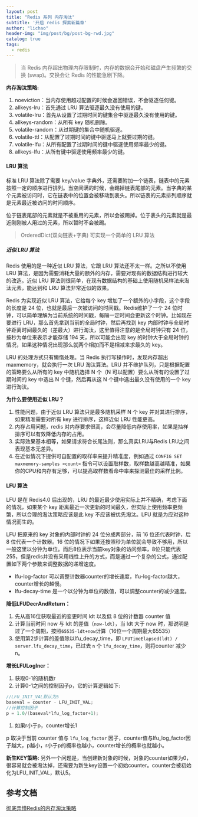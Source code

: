 ```yaml
---
layout: post
title: "Redis 系列 内存淘汰"
subtitle: '开启 redis 探索新篇章'
author: "lichao"
header-img: "img/post/bg/post-bg-rwd.jpg"
catalog: true
tags:
  - redis 
---
```


> 当 Redis 内存超出物理内存限制时，内存的数据会开始和磁盘产生频繁的交换 (swap)。交换会让 Redis 的性能急剧下降。

**内存淘汰策略:**

1. noeviction：当内存使用超过配置的时候会返回错误，不会驱逐任何键。
2. allkeys-lru：首先通过 LRU 算法驱逐最久没有使用的键。
3. volatile-lru：首先从设置了过期时间的键集合中驱逐最久没有使用的键。
4. allkeys-random：从所有 key 随机删除。
5. volatile-random：从过期键的集合中随机驱逐。
6. volatile-ttl：从配置了过期时间的键中驱逐马上就要过期的键。
7. volatile-lfu：从所有配置了过期时间的键中驱逐使用频率最少的键。
8. allkeys-lfu：从所有键中驱逐使用频率最少的键。

#### LRU 算法

标准 LRU 算法除了需要 key/value 字典外，还需要附加一个链表，链表中的元素按照一定的顺序进行排列。当空间满的时候，会踢掉链表尾部的元素。当字典的某个元素被访问时，它在链表中的位置会被移动到表头。所以链表的元素排列顺序就是元素最近被访问的时间顺序。

位于链表尾部的元素就是不被重用的元素，所以会被踢掉。位于表头的元素就是最近刚刚被人用过的元素，所以暂时不会被踢。

> OrderedDict(双向链表+字典) 可实现一个简单的 LRU 算法

##### 近似 LRU 算法

Redis 使用的是一种近似 LRU 算法，它跟 LRU 算法还不太一样。之所以不使用 LRU 算法，是因为需要消耗大量的额外的内存，需要对现有的数据结构进行较大的改造。近似 LRU 算法则很简单，在现有数据结构的基础上使用随机采样法来淘汰元素，能达到和 LRU 算法非常近似的效果。

Redis 为实现近似 LRU 算法，它给每个 key 增加了一个额外的小字段，这个字段的长度是 24 位，也就是最后一次被访问的时间戳。Redis维护了一个 24 位时钟，可以简单理解为当前系统的时间戳，每隔一定时间会更新这个时钟。比如现在要进行 LRU，那么首先拿到当前的全局时钟，然后再找到 key 内部时钟与全局时钟距离时间最久的（差最大）进行淘汰，这里值得注意的是全局时钟只有 24 位，按秒为单位来表示才能存储 194 天，所以可能会出现 key 的时钟大于全局时钟的情况，如果这种情况出现那么就两个相加而不是相减来求最久的 key。

LRU 的处理方式只有懒惰处理。当 Redis 执行写操作时，发现内存超出 maxmemory，就会执行一次 LRU 淘汰算法。LRU 并不维护队列，只是根据配置的策略要么从所有的 key 中随机选择 N 个（N 可以配置）要么从所有的设置了过期时间的 key 中选出 N 个键，然后再从这 N 个键中选出最久没有使用的一个 key 进行淘汰。

**为什么要使用近似 LRU？**

1. 性能问题，由于近似 LRU 算法只是最多随机采样 N 个 key 并对其进行排序，如果精准需要对所有 key 进行排序，这样近似 LRU 性能更高。
2. 内存占用问题，redis 对内存要求很高，会尽量降低内存使用率，如果是抽样排序可以有效降低内存的占用。
3. 实际效果基本相等，如果请求符合长尾法则，那么真实LRU与Redis LRU之间表现基本无差异。
4. 在近似情况下提供可自配置的取样率来提升精准度，例如通过 `CONFIG SET maxmemory-samples <count>` 指令可以设置取样数，取样数越高越精准，如果你的CPU和内存有足够，可以提高取样数看命中率来探测最佳的采样比例。

#### LFU 算法

LFU 是在 Redis4.0 后出现的，LRU 的最近最少使用实际上并不精确，考虑下面的情况，如果某个 key 距离最近一次更新的时间最久，但实际上使用频率更频繁，所以合理的淘汰策略应该是此 key 不应该被优先淘汰。LFU 就是为应对这种情况而生的。

LFU 把原来的 key 对象的内部时钟的 24 位分成两部分，前 16 位还代表时钟，后 8 位代表一个计数器。16 位的情况下如果还按照秒为单位就会导致不够用，所以一般这里以分钟为单位。而后8位表示当前key对象的访问频率，8位只能代表255，但是redis并没有采用线性上升的方式，而是通过一个复杂的公式，通过配置如下两个参数来调整数据的递增速度。

* lfu-log-factor 可以调整计数器counter的增长速度，lfu-log-factor越大，counter增长的越慢。
* lfu-decay-time 是一个以分钟为单位的数值，可以调整counter的减少速度。

**降低LFUDecrAndReturn：**

1. 先从高16位获取最近的变更时间 ldt 以及低 8 位的计数器 counter 值
2. 计算当前时间 now 与 ldt 的差值（```now-ldt```），当 ldt 大于 now 时，那说明是过了一个周期，按照```65535-ldt+now```计算（16位一个周期最大65535）
3. 使用第2步计算的差值除以lfu_decay_time，即 ```LFUTimeElapsed(ldt) / server.lfu_decay_time```，已过去 ```n``` 个 ```lfu_decay_time```，则将counter 减少 n。

**增长LFULogIncr：**

1. 获取0-1的随机数r
2. 计算0-1之间的控制因子p，它的计算逻辑如下:

```go
//LFU_INIT_VAL默认为5
baseval = counter - LFU_INIT_VAL;
//计算控制因子
p = 1.0/(baseval*lfu_log_factor+1);
```

1. 如果r小于p，counter增长1

p 取决于当前 counter 值与 ```lfu_log_factor``` 因子，counter值与lfu_log_factor因子越大，p越小，r小于p的概率也越小，counter增长的概率也就越小。

**新生KEY策略:**
另外一个问题是，当创建新对象的时候，对象的counter如果为0，很容易就会被淘汰掉，还需要为新生key设置一个初始counter。counter会被初始化为LFU_INIT_VAL，默认5。

## 参考文档

[彻底弄懂Redis的内存淘汰策略](https://zhuanlan.zhihu.com/p/105587132)
